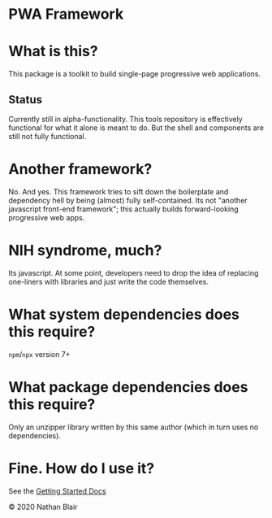 # PWA Framework

# What is this?

This package is a toolkit to build single-page progressive web applications.

## Status

Currently still in alpha-functionality. This tools repository is effectively functional for what it alone is meant to do. But the shell and components are still not fully functional.

# Another framework?

No. And yes. This framework tries to sift down the boilerplate and dependency hell by being (almost) fully self-contained. Its not "another javascript front-end framework"; this actually builds forward-looking progressive web apps.

# NIH syndrome, much?

Its javascript. At some point, developers need to drop the idea of replacing one-liners with libraries and just write the code themselves.

# What system dependencies does this require?

`npm`/`npx` version 7+

# What package dependencies does this require?

Only an unzipper library written by this same author (which in turn uses no dependencies).

# Fine. How do I use it?

See the [Getting Started Docs](docs/GETTING_STARTED.md)

© 2020 Nathan Blair
